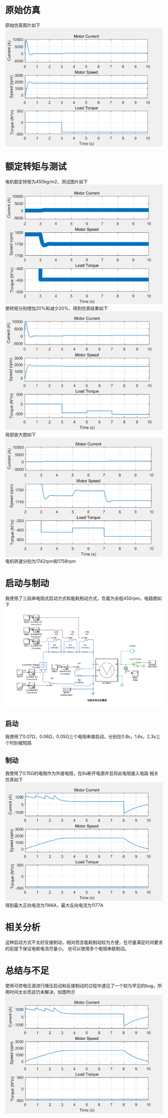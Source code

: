 # 原始仿真
原始仿真图片如下 ![](./image/1.png)
# 额定转矩与测试
电机额定转矩为450kg/m2，测试图片如下 ![](./image/2.png)
使转矩分别增加20%和减少20%，得到仿真结果如下 ![](./image/3.png)
局部放大图如下 ![](./image/4.png)
电机转速分别为1742rpm和1758rpm 
# 启动与制动
我使用了三段串电阻式启动方式和能耗制动方式，负载为全程450rpm。电路图如下 ![](./image/7.png)
## 启动
我使用了0.07Ω，0.06Ω，0.05Ω三个电阻串接启动，分别在0.8s，1.6s，2.3s三个时刻被短路 
## 制动
我使用了0.15Ω的电阻作为外接电阻，在8s断开电源并且将此电阻接入电路 
相关仿真如下 ![](./image/6.png)
得到最大正向电流为1166A，最大反向电流为1177A 
# 相关分析
这种启动方式不太好反接制动，相对而言能耗制动较为方便，在尽量满足时间要求的前提下保证电枢电流尽量小。 
也可以使用多个电阻串联制动。 
# 总结与不足
使用可控电压源进行降压启动和反接制动的过程中遇见了一个较为罕见的bug，所用时间太长而且仍未解决，如图所示 ![](./image/6.png)
